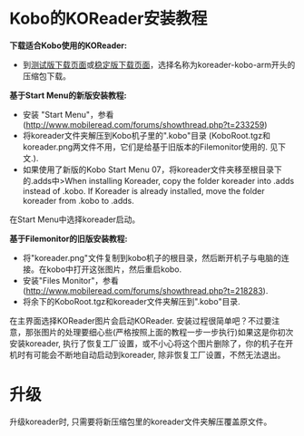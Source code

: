 # Kobo的KOReader安装教程
__下载适合Kobo使用的KOReader:__
- 到[测试版下载页面](https://github.com/koreader/koreader/releases)或[稳定版下载页面](https://github.com/koreader/koreader/releases/tag/v2014.04-stable)，选择名称为koreader-kobo-arm开头的压缩包下载。

__基于Start Menu的新版安装教程:__
- 安装 "Start Menu"，参看 (http://www.mobileread.com/forums/showthread.php?t=233259)
- 将koreader文件夹解压到Kobo机子里的".kobo"目录 (KoboRoot.tgz和koreader.png两文件不用，它们是给基于旧版本的Filemonitor使用的. 见下文.). 
- 如果使用了新版的Kobo Start Menu 07，将koreader文件夹移至根目录下的.adds中>When installing Koreader, copy the folder koreader into .adds instead of .kobo. If Koreader is already installed, move the folder koreader from .kobo to .adds.

在Start Menu中选择koreader启动。


__基于Filemonitor的旧版安装教程:__
- 将"koreader.png"文件复制到kobo机子的根目录，然后断开机子与电脑的连接。在kobo中打开这张图片，然后重启kobo.
- 安装"Files Monitor"，参看 (http://www.mobileread.com/forums/showthread.php?t=218283).
- 将余下的KoboRoot.tgz和koreader文件夹解压到".kobo"目录. 

在主界面选择KOReader图片会启动KOReader. 安装过程很简单吧？不过要注意，那张图片的处理要细心些(严格按照上面的教程一步一步执行)如果这是你初次安装koreader, 执行了恢复工厂设置，或不小心将这个图片删除了，你的机子在开机时有可能会不断地自动启动到koreader, 除非恢复工厂设置，不然无法退出。

# 升级
升级koreader时, 只需要将新压缩包里的koreader文件夹解压覆盖原文件。